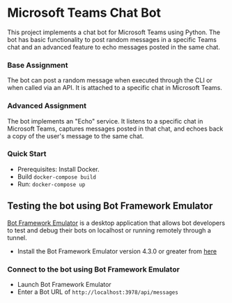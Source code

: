 Microsoft Teams Chat Bot
========================

This project implements a chat bot for Microsoft Teams using Python. The bot has basic functionality to post random messages in a specific Teams chat and an advanced feature to echo messages posted in the same chat.


### Base Assignment

The bot can post a random message when executed through the CLI or when called via an API. It is attached to a specific chat in Microsoft Teams.

### Advanced Assignment

The bot implements an "Echo" service. It listens to a specific chat in Microsoft Teams, captures messages posted in that chat, and echoes back a copy of the user's message to the same chat.


### Quick Start

- Prerequisites: Install Docker.
- Build `docker-compose build`
- Run:  `docker-compose up`


## Testing the bot using Bot Framework Emulator

[Bot Framework Emulator](https://github.com/microsoft/botframework-emulator) is a desktop application that allows bot developers to test and debug their bots on localhost or running remotely through a tunnel.

- Install the Bot Framework Emulator version 4.3.0 or greater from [here](https://github.com/Microsoft/BotFramework-Emulator/releases)

### Connect to the bot using Bot Framework Emulator

- Launch Bot Framework Emulator
- Enter a Bot URL of `http://localhost:3978/api/messages`


